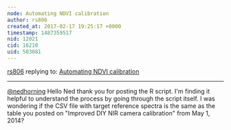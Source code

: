 ```yaml
---
node: Automating NDVI calibration
author: rs806
created_at: 2017-02-17 19:25:17 +0000
timestamp: 1487359517
nid: 12021
cid: 16210
uid: 503081
---
```




[rs806](../profile/rs806) replying to: [Automating NDVI calibration](../notes/nedhorning/06-30-2015/automating-ndvi-calibration)

----
[@nedhorning](/profile/nedhorning) Hello Ned thank you for posting the R script. I'm finding it helpful to understand the process by going through the script itself. I was wondering if the CSV file with target reference spectra is the same as the table you posted on "Improved DIY NIR camera calibration" from May 1, 2014?